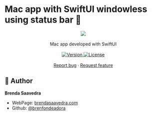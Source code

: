 # Mac app with SwiftUI windowless using status bar 👋

<p align="center">
<a href="#">
<img src="images/easyscreen.gif" align="center"> 
</a>  
<br><br>
Mac app developed with SwiftUI 
<br><br>
<a href="#">
<img alt="Version" src="https://img.shields.io/badge/Version-v1.0-red.svg" />
</a>
<a href="#">
<img alt="License" src="https://img.shields.io/badge/License-MIT-orange.svg" />
</a>
<br>
<br>
<a href="https://github.com/brenfondeadora/EasyScreenshoot/issues/new">Report bug</a>
·
<a href="https://github.com/brenfondeadora/EasyScreenshoot/issues/new">Request feature</a>

</p>

## 👤 Author

**Brenda Saavedra**

- WebPage: [brendasaavedra.com](http://brendasaavedra.com)
- Github: [@brenfondeadora](https://github.com/brenfondeadora/)
